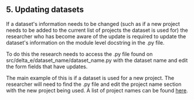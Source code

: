 ## **5. Updating datasets**

If a dataset's information needs to be changed (such as if a new project needs to be added to the current list of projects the dataset is used for) the researcher who has become aware of the update is required to update the dataset's information on the module level docstring in the .py file.

To do this the research needs to access the .py file found on src/delta_e/dataset_name/dataset_name.py with the dataset name and edit the form fields that have updates.

The main example of this is if a dataset is used for a new project. The researcher will need to find the .py file and edit the project name section with the new project being used. A list of project names can be found [here](https://github.com/DeltaE/delta-e-utils/blob/main/input.yaml).
